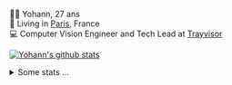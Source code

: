 <p>
  👨🏻 <bold>Yohann</bold>, 27 ans<br/>
  💼 Living in <a href="https://www.google.com/maps?q=paris">Paris</a>, France<br/>
  💻 Computer Vision Engineer and Tech Lead at <a href="https://trayvisor.com/">Trayvisor</a><br/>
</p>

<a href="https://github.com/anuraghazra/github-readme-stats"><img align="center" src="https://github-readme-stats-go94hl40s-yohann84l.vercel.app//api?username=yohann84L&show_icons=true&include_all_commits=true" alt="Yohann's github stats" /> </a>


<details>
  <summary>Some stats ...</summary><br/>
  

<!--START_SECTION:waka-->
![Code Time](http://img.shields.io/badge/Code%20Time-1%2C129%20hrs%204%20mins-blue)

![Profile Views](http://img.shields.io/badge/Profile%20Views-0-blue)

**🐱 My GitHub Data** 

> 📦 440.8 kB Used in GitHub's Storage 
 > 
> 🚫 Not Opted to Hire
 > 
> 📜 26 Public Repositories 
 > 
> 🔑 21 Private Repositories 
 > 
**I'm an Early 🐤** 

```text
🌞 Morning                17105 commits       ████████░░░░░░░░░░░░░░░░░   30.66 % 
🌆 Daytime                31916 commits       ██████████████░░░░░░░░░░░   57.21 % 
🌃 Evening                6641 commits        ███░░░░░░░░░░░░░░░░░░░░░░   11.90 % 
🌙 Night                  127 commits         ░░░░░░░░░░░░░░░░░░░░░░░░░   00.23 % 
```
📅 **I'm Most Productive on Wednesday** 

```text
Monday                   10491 commits       █████░░░░░░░░░░░░░░░░░░░░   18.80 % 
Tuesday                  10383 commits       █████░░░░░░░░░░░░░░░░░░░░   18.61 % 
Wednesday                11987 commits       █████░░░░░░░░░░░░░░░░░░░░   21.49 % 
Thursday                 11147 commits       █████░░░░░░░░░░░░░░░░░░░░   19.98 % 
Friday                   10679 commits       █████░░░░░░░░░░░░░░░░░░░░   19.14 % 
Saturday                 367 commits         ░░░░░░░░░░░░░░░░░░░░░░░░░   00.66 % 
Sunday                   735 commits         ░░░░░░░░░░░░░░░░░░░░░░░░░   01.32 % 
```


📊 **This Week I Spent My Time On** 

```text
🕑︎ Time Zone: Europe/Paris

💬 Programming Languages: 
Python                   50 mins             █████████████████████░░░░   83.36 % 
HTML                     10 mins             ████░░░░░░░░░░░░░░░░░░░░░   16.64 % 

🔥 Editors: 
VS Code                  1 hr                █████████████████████████   100.00 % 

💻 Operating System: 
Mac                      1 hr                █████████████████████████   100.00 % 
```

**I Mostly Code in Python** 

```text
Python                   26 repos            ██████████████░░░░░░░░░░░   55.32 % 
Jupyter Notebook         4 repos             ██░░░░░░░░░░░░░░░░░░░░░░░   08.51 % 
JavaScript               3 repos             ██░░░░░░░░░░░░░░░░░░░░░░░   06.38 % 
HTML                     2 repos             █░░░░░░░░░░░░░░░░░░░░░░░░   04.26 % 
Shell                    1 repo              █░░░░░░░░░░░░░░░░░░░░░░░░   02.13 % 
```




 Last Updated on 06/08/2024 00:34:01 UTC
<!--END_SECTION:waka-->
